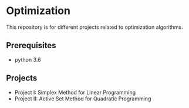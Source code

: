 # Optimization
This repository is for different projects related to optimization algorithms.

## Prerequisites
* python 3.6

## Projects
- Project I: Simplex Method for Linear Programming
- Project II: Active Set Method for Quadratic Programming
